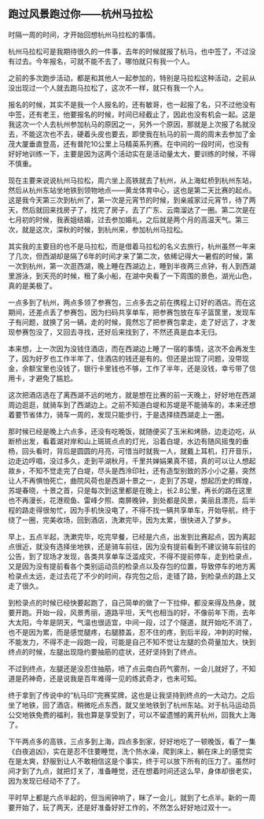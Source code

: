## 跑过风景跑过你——杭州马拉松

时隔一周的时间，才开始回想杭州马拉松的事情。

杭州马拉松可是我期待很久的一件事，去年的时候就报了杭马，也中签了，不过没有过去。今年报名，可就不能不去了，哪怕就只有我一个人。

之前的多次跑步活动，都是和其他人一起参加的，特别是马拉松这种活动，之前从没出现过一个人就去跑马拉松了，这次不一样，就只有我一个人。

报名的时候，其实不是我一个人报名的，还有敏哥，也一起报了名，只不过他没有中签，还有老王，他要报名的时候，时间已经截止了，因此也没有机会一起。这是我这次一个人去杭州参加杭马的原因之一​，另外一个原因，那就是上次报了名就没去，不能这次也不去，硬着头皮也要去，即使我在杭马的前一周的周末去参加了金茂大厦垂直登高，还有普陀10公里上马精英系列赛。在中间的一段时间，也没有好好地训练一下，主要是因为这两个活动实在是活动量太大，要训练的时候，不得不慎重。

现在主要来说说杭州马拉松，周六坐上高铁就去了杭州，从上海虹桥到杭州东站，然后从杭州东站坐地铁到领物地点——黄龙体育中心，这也是​第二天比赛的起点。这是我今天第三次到杭州了，第一次是元宵节的时候，到亲戚家过元宵节，待了两天，然后就回来找房子了，找完了房子，去了广东、云南溜达了一圈。第二次是在七月初的时候，我表姐结婚，过去参加婚礼，之后就是两个月的高温天气。第三次，就是这次，深秋的时候，到杭州来，参加杭州马拉松。

其实我的主要目的也不是马拉松，而是借着马拉松的名义去旅行，杭州虽然一年来了几次，但西湖却是隔了6年的时间才来了第二次，依稀记得大一暑假的时候，第一次到杭州​，第一次逛西湖，晚上睡在西湖边上，睡到半夜两三点钟，有人到西湖里游泳，到天亮的时候，租了条小船，在湖中央看了一下周围的景色，湖光山色，真的是美极了。

一点多到了杭州，两点多领了参赛包，三点多去之前在携程上订好的酒店​。而在这期间，还差点丢了参赛包，因为扫码共享单车，把参赛包放在车子篮筐里，发现车子有问题，就换了另一辆，走的时候，竟然忘了把参赛包拿走，走了好远了，才发现参赛包没了，又回去寻找，还好后来找到了，不然还真是血本无归。

本来想，上一次因为没钱住酒店，而在西湖边上睡了一宿的事情，这次不会再发生了​，因为好歹也工作半年了，住酒店的钱还是有的。但还是出现了问题，没带现金，余额宝里也没钱了，银行卡里钱也不够，工作了半年，还是没钱，幸亏带了信用卡，才避免了尴尬。

这次把酒店选在了离西湖不远的地方，就是想在比赛的前一天晚上，好好地在西湖周边逛逛，​就骑车到了西湖边上。之前不知道白堤和苏堤是不能骑车的，本来还想着要节省体力，骑车一周的，发现只能步行，于是选择绕西湖走上一圈。

那时候已经是晚上六点多，还没有吃晚饭，就随便买了玉米和烤肠，边走边吃，从断桥出发，看着湖对岸和山上斑斑点点的灯光，沿着白堤，水边有随风摇曳的垂杨，回头看时，背后是圆圆的月亮，可惜当时就我一人，就戴上耳机，打开音乐，边走边哼唱，没过多久，走到平湖秋月，千里共婵娟果真不错，真的可以让人想起故乡，不知不觉走完了白堤，尽头是西泠印社，还有造型别致的苏小小之墓，突然让人不再惧怕死亡，曲院风荷也是西湖十景之一，走到了苏堤，想起历史的辉煌，苏堤春晓，十景之首，只是每次到这里都是在晚上，长2.8公里，再长的路在这里也不再漫长，花港观鱼、雷峰夕照、南屏晚钟，到处都是风景，美丽且漂亮，后半程的路走得很匆忙，因为手机快没电了，不得不找一辆共享单车，开始导航，终于绕了一圈，完美收场，回到酒店，洗漱完毕，因为太累，很快进入了梦乡。

早上，五点半起，洗漱完毕，吃完早餐，已经是六点，出发到比赛起点，因为离起点很近，就没有选择坐地铁，还是骑车前往，因为没有提前看到不建议骑车前往的公告，到了现场才发现，各类共享单车泛滥成灾，不得不提前停车，走到检录点，又是因为没有提前看各个类别运动员的检录点​以及存包的位置，导致停车的地方离检录点太远，走过去花了不少的时间，存完包之后，走错了路，到检录点的路上又走了很久。

到检录点的时候已经快要起跑了，自己简单的做了一下拉伸，都没来得及热身，就要开跑。开始一段，风景秀丽，道路平坦，天气也相当的好，不像前年下雨，去年大太阳，今年是阴天，气温也很适宜，中间一段，过了个隧道，就开始吃不消了，也不是因为累，而是感觉腿疼，右腿膝盖，忍不住的疼，到后半段，冲刺的时候，不能发力，不得不走一段跑一段，可能是自己不知不觉让左腿的负荷量加大​，快到终点的时候，左腿出现隐约要抽筋的症状，还好坚持到了终点。

不过到终点，左腿还是没忍住抽筋，喷了点云南白药气雾剂，一会儿就好了，不知道是药神奇，还是说我是百年难得一见的​练武奇才，也未可知。

终于拿到了传说中的“杭马印”完赛奖牌，这也是让我坚持到终点的一大动力。之后坐了地铁，回了酒店，稍微吃点东西，就又坐地铁到了杭州东站。对于杭马运动员公交地铁免费的福利，我也算是享受到了，​可以不留遗憾的离开杭州，回我大上海了。

下午两点多的高铁，​三点多到上海，四点多到家，好好地吃了一顿晚饭，看了一集《白夜追凶》，实在是忍不住要睡觉，洗个热水澡，爬到床上，躺在床上的感觉实在是太爽，舒服到让人不敢相信这是个事实，终于可以放下所有的压力了。虽然时间才到了九点，就把灯关了，准备睡觉，还在想着时间还这么早，身体却很老实，因为发现已经动不了了。

平时早上都是六点半起的，但当闹钟响了，眯了一会儿，就到了七点半。新的一周要开始了，玩了两天，还是好准备好好工作的，不然怎么好好地过双十一。​


